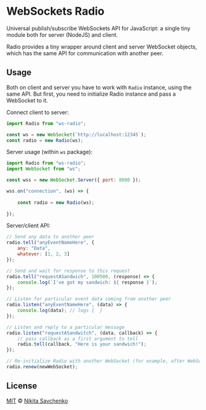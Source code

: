 # WebSockets Radio

Universal publish/subscribe WebSockets API for JavaScript: a single tiny module 
both for server (NodeJS) and client.

Radio provides a tiny wrapper around client and server WebSocket objects,
which has the same API for communication with another peer.

Usage
-----

Both on client and server you have to work with `Radio` instance, using the same API.
But first, you need to initialize Radio instance and pass a WebSocket to it.

Connect client to server:

```javascript
import Radio from "ws-radio";

const ws = new WebSocket(`http://localhost:12345`);
const radio = new Radio(ws);
```

Server usage (within `ws` package):

```javascript
import Radio from "ws-radio";
import WebSocket from "ws";

const wss = new WebSocket.Server({ port: 8080 });

wss.on("connection", (ws) => {
	
    const radio = new Radio(ws);
  
});
```

Server/client API:

```javascript
// Send any data to another peer
radio.tell("anyEventNameHere", {
	any: "Data",
	whatever: [1, 2, 3]
});

// Send and wait for response to this request
radio.tell("requestASandwich", 100500, (response) => {
	console.log(`I've got my sandwich: ${ response }`);
});

// Listen for particular event data coming from another peer
radio.listen("anyEventNameHere", (data) => {
	console.log(data); // logs {  }
});

// Listen and reply to a particular message
radio.listen("requestASandwitch", (data, callback) => {
	// pass callback as a first argument to tell
	radio.tell(callback, "Here is your sandwich!");
});

// Re-initialize Radio with another WebSocket (for example, after WebSocket disconnects):
radio.renew(newWebSocket);
```

License
-------

[MIT](license) © [Nikita Savchenko](https://nikita.tk)

